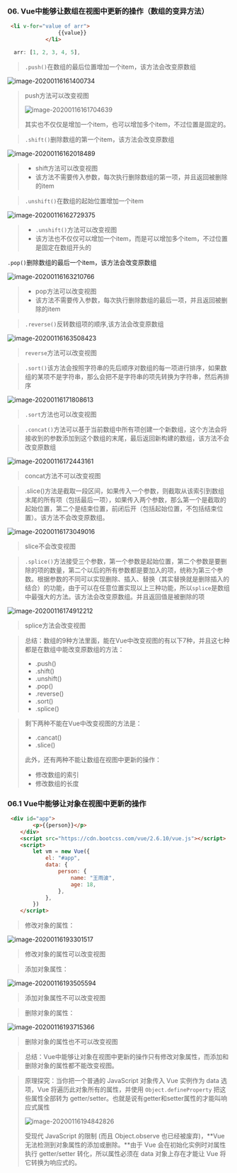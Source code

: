 ### 06. Vue中能够让数组在视图中更新的操作（数组的变异方法）

```html
 <li v-for="value of arr">
                {{value}}
            </li>
```

```js
  arr: [1, 2, 3, 4, 5],
```

> `.push()`在数组的最后位置增加一个item，该方法会改变原数组

![image-20200116161400734](C:\Users\王雨波\AppData\Roaming\Typora\typora-user-images\image-20200116161400734.png)

> push方法可以改变视图
>
> ![image-20200116161704639](C:\Users\王雨波\AppData\Roaming\Typora\typora-user-images\image-20200116161704639.png)
>
> 其实也不仅仅是增加一个item，也可以增加多个item，不过位置是固定的。

> `.shift()`删除数组的第一个item，该方法会改变原数组

![image-20200116162018489](C:\Users\王雨波\AppData\Roaming\Typora\typora-user-images\image-20200116162018489.png)

> - shift方法可以改变视图
> - 该方法不需要传入参数，每次执行删除数组的第一项，并且返回被删除的item

> `.unshift()`在数组的起始位置增加一个item

![image-20200116162729375](C:\Users\王雨波\AppData\Roaming\Typora\typora-user-images\image-20200116162729375.png)

> - `.unshift()`方法可以改变视图
> - 该方法也不仅仅可以增加一个item，而是可以增加多个item，不过位置是固定在数组开头的

`.pop()`删除数组的最后一个item，该方法会改变原数组

![image-20200116163210766](C:\Users\王雨波\AppData\Roaming\Typora\typora-user-images\image-20200116163210766.png)

> - pop方法可以改变视图
> - 该方法不需要传入参数，每次执行删除数组的最后一项，并且返回被删除的item

> `.reverse()`反转数组项的顺序,该方法会改变原数组

![image-20200116163508423](C:\Users\王雨波\AppData\Roaming\Typora\typora-user-images\image-20200116163508423.png)

> `reverse`方法可以改变视图

> `.sort()`该方法会按照字符串的先后顺序对数组的每一项进行排序，如果数组的某项不是字符串，那么会把不是字符串的项先转换为字符串，然后再排序

![image-20200116171808613](C:\Users\王雨波\AppData\Roaming\Typora\typora-user-images\image-20200116171808613.png)

> `.sort`方法也可以改变视图

> `.concat()`方法可以基于当前数组中所有项创建一个新数组，这个方法会将接收到的参数添加到这个数组的末尾，最后返回新构建的数组，该方法不会改变原数组

![image-20200116172443161](C:\Users\王雨波\AppData\Roaming\Typora\typora-user-images\image-20200116172443161.png)

> concat方法不可以改变视图

> .slice()方法是截取一段区间，如果传入一个参数，则截取从该索引到数组末尾的所有项（包括最后一项），如果传入两个参数，那么第一个是截取的起始位置，第二个是结束位置，前闭后开（包括起始位置，不包括结束位置）。该方法不会改变原数组。

![image-20200116173049016](C:\Users\王雨波\AppData\Roaming\Typora\typora-user-images\image-20200116173049016.png)

> slice不会改变视图

> `.splice()`方法接受三个参数，第一个参数是起始位置，第二个参数是要删除的项的数量，第二个以后的所有参数都是要加入的项，统称为第三个参数。根据参数的不同可以实现删除、插入、替换（其实替换就是删除插入的结合）的功能，由于可以在任意位置实现以上三种功能，所以`splice`是数组中最强大的方法。该方法会改变原数组。并且返回值是被删除的项

![image-20200116174912212](C:\Users\王雨波\AppData\Roaming\Typora\typora-user-images\image-20200116174912212.png)

> splice方法会改变视图

> 总结：数组的9种方法里面，能在Vue中改变视图的有以下7种，并且这七种都是在数组中能改变原数组的方法：
>
> - .push()
> - .shift()
> - .unshift()
> - .pop()
> - .reverse()
> - .sort()
> - .splice()

> 剩下两种不能在Vue中改变视图的方法是：
>
> - .cancat()
> - .slice()
>
> 此外，还有两种不能让数组在视图中更新的操作：
>
> - 修改数组的索引
> - 修改数组的长度

### 06.1 Vue中能够让对象在视图中更新的操作

```HTML
 <div id="app">
        <p>{{person}}</p>
    </div>
    <script src="https://cdn.bootcss.com/vue/2.6.10/vue.js"></script>
    <script>
        let vm = new Vue({
            el: "#app",
            data: {
                person: {
                    name: "王雨波",
                    age: 18,
                },
            },
        })
    </script>
```

> 修改对象的属性：

![image-20200116193301517](C:\Users\王雨波\AppData\Roaming\Typora\typora-user-images\image-20200116193301517.png)

> 修改对象的属性可以改变视图

> 添加对象属性：

![image-20200116193505594](C:\Users\王雨波\AppData\Roaming\Typora\typora-user-images\image-20200116193505594.png)

> 添加对象属性不可以改变视图

> 删除对象的属性：

![image-20200116193715366](C:\Users\王雨波\AppData\Roaming\Typora\typora-user-images\image-20200116193715366.png)

> 删除对象的属性也不可以改变视图

> 总结：Vue中能够让对象在视图中更新的操作只有修改对象属性，而添加和删除对象的属性都不能改变视图。

> 原理探究：当你把一个普通的 JavaScript 对象传入 Vue 实例作为 data 选项，Vue 将遍历此对象所有的属性，并使用 `Object.defineProperty` 把这些属性全部转为 getter/setter。也就是说有getter和setter属性的才能叫响应式属性
>
> ![image-20200116194842826](C:\Users\王雨波\AppData\Roaming\Typora\typora-user-images\image-20200116194842826.png)
>
> 受现代 JavaScript 的限制 (而且 Object.observe 也已经被废弃)，**Vue 无法检测到对象属性的添加或删除。**由于 Vue 会在初始化实例时对属性执行 getter/setter 转化，所以属性必须在 data 对象上存在才能让 Vue 将它转换为响应式的。

